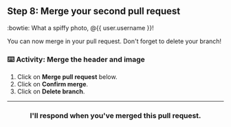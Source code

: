 ## Step 8: Merge your second pull request

:bowtie: What a spiffy photo, @{{ user.username }}!

You can now merge in your pull request. Don't forget to delete your branch!

### :keyboard: Activity: Merge the header and image 

1. Click on **Merge pull request** below.
1. Click on **Confirm merge**.
1. Click on **Delete branch**.

<hr>
<h3 align="center">I'll respond when you've merged this pull request.</h3>
